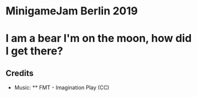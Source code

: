 # MinigameJam Berlin 2019
# I am a bear I'm on the moon, how did I get there?


## Credits

* Music:
** FMT - Imagination Play (CC)
